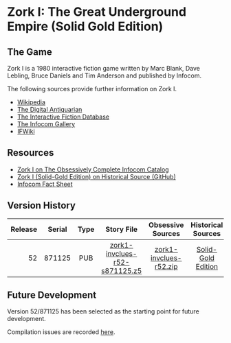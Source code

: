 # Zork I: The Great Underground Empire (Solid Gold Edition)

## The Game

Zork I is a 1980 interactive fiction game written by Marc Blank, Dave Lebling, Bruce Daniels and Tim Anderson and published by Infocom.

The following sources provide further information on Zork I.

* [Wikipedia](https://en.wikipedia.org/wiki/Zork_I)
* [The Digital Antiquarian](https://www.filfre.net/2012/01/selling-zork/)
* [The Interactive Fiction Database](https://ifdb.tads.org/viewgame?id=0dbnusxunq7fw5ro)
* [The Infocom Gallery](http://gallery.guetech.org/zork1/zork1.html)
* [IFWiki](http://www.ifwiki.org/index.php/Zork_I)

## Resources

* [Zork I on The Obsessively Complete Infocom Catalog](https://eblong.com/infocom/#zork1)
* [Zork I (Solid-Gold Edition) on Historical Source (GitHub)](https://github.com/historicalsource/zork1-gold)
* [Infocom Fact Sheet](http://pdd.if-legends.org/infocom/fact-sheet.txt)

## Version History

| Release | Serial | Type | Story File                      | Obsessive Sources        | Historical Sources   |
| -------:|:------:|:----:|:-------------------------------:|:------------------------:|:--------------------:|
|      52 | 871125 |  PUB | [zork1-invclues-r52-s871125.z5] | [zork1-invclues-r52.zip] | [Solid-Gold Edition] |

[zork1-invclues-r52-s871125.z5]: https://eblong.com/infocom/gamefiles/zork1-invclues-r52-s871125.z5
[zork1-invclues-r52.zip]: https://eblong.com/infocom/sources/zork1-invclues-r52.zip
[Solid-Gold Edition]: https://github.com/historicalsource/zork1-gold/tree/92f45432e0633e93a01fee6ef4ee5a37cad46572

## Future Development

Version 52/871125 has been selected as the starting point for future development.

Compilation issues are recorded [here](https://github.com/the-infocom-files/zork1-invclues/issues/2).
